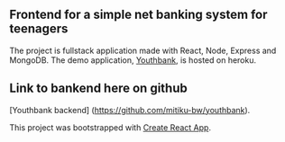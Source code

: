 ## Frontend for a simple net banking system for teenagers

The project is fullstack application made with React, Node, Express and MongoDB. The demo application, [Youthbank](https://mighty-cove-98571.herokuapp.com/), is hosted on heroku.

## Link to bankend here on github
[Youthbank backend] (https://github.com/mitiku-bw/youthbank).

This project was bootstrapped with [Create React App](https://github.com/facebook/create-react-app).